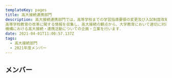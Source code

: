 ```yaml
---
templateKey: pages
title: ⾼⼤接続連携部⾨
description: ⾼⼤接続連携部⾨では，高等学校までの学習指導要領の変更及び入試制度改革の動向を踏まえた、両大学における入学者選抜方法の広報の支援，
高等学校教育の改革に関する情報を収集し、高大接続の観点から、大学教育において適切に対応できるよう、関係部門や両大学へ情報を提供，
機構における高大接続・連携活動についての企画・立案を行います．
date: 2021-04-01T11:00:57.137Z
tags:
  - ⾼⼤接続部⾨
  - 2021年度メンバー
---
```


## メンバー

<!-- - 室長
  - 藤巻　朗　 名古屋大学・副総長（教育・留学生担当）、教育基盤連携本部長、博士課程教育推進機構長
- 副室長
  - 戸田山　和久 名古屋大学・教養教育院長
  - 福井　博一　岐阜大学・副学長（企画・教育・評価・基金担当）、教育推進・学生支援機構長
  - 纐纈　守 　岐阜大学・教育推進・学生支援機構 副機構長、アドミッション・センター長
- 室員
  - 佐久間　淳一 名古屋大学・副総長（入試・学生支援担当）、学生支援本部長
  - 山田　敏弘 　岐阜大学・教育推進・学生支援機構 副機構長、基盤教育センター長
- 室員
  - 横田　康成 　岐阜大学・教育推進・学生支援機構 副機構長、学生支援センター長、キャリア・就職支援センター長
- （事務担当）
  - 名古屋大学・教育企画課
  - 岐阜大学・教務課 -->
